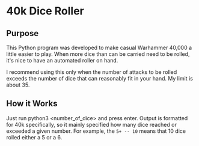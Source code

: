 # 40k Dice Roller

## Purpose
This Python program was developed to make casual Warhammer 40,000 a little easier to play. When more dice than can be carried need to be rolled, it's nice to have an automated roller on hand.

I recommend using this only when the number of attacks to be rolled exceeds the number of dice that can reasonably fit in your hand. My limit is about 35.

## How it Works
Just run python3 <number_of_dice> and press enter. Output is formatted for 40k specifically, so it mainly specified how many dice reached or exceeded a given number. For example, the `5+ -- 10` means that 10 dice rolled either a 5 or a 6.
